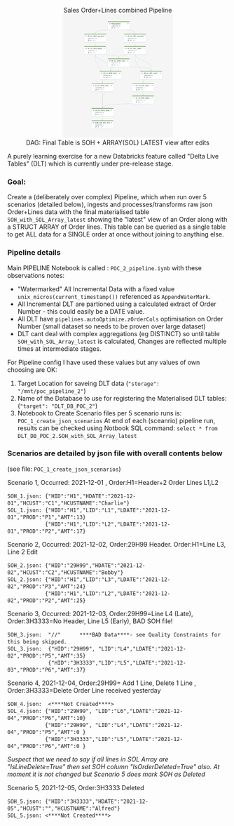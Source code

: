 <p align="center">
Sales Order+Lines combined Pipeline<BR>
<img src="DAG_DLT_pipeline.png" width="50%" height="50%"/><BR>
DAG: Final Table is SOH + ARRAY(SOL) LATEST view after edits
</p>

A  purely learning exercise for a new Databricks feature called "Delta Live Tables" (DLT) which is currently under pre-release stage.

### Goal: 
Create a (deliberately over complex) Pipeline, which when run over 5 scenarios (detailed below), ingests and processes/transforms raw json Order+Lines data with the final materialised table `SOH_with_SOL_Array_latest` showing the "latest" view of an Order along with a STRUCT ARRAY of Order lines. This table can be queried as a single table to get ALL data for a SINGLE order at once without joining to anything else.

### Pipeline details

Main PIPELINE Notebook is called : `POC_2_pipeline.iynb` with these observations notes:
* "Watermarked" All Incremental Data with a fixed value `unix_micros(current_timestamp())` referenced as `AppendWaterMark`.
* All Incremental DLT are partioned using a calculated extract of Order Number - this could easily be a DATE value.
* All DLT have `pipelines.autoOptimize.zOrderCols` optimisation on Order Number (small dataset so needs to be proven over large dataset)
* DLT cant deal with complex aggregations (eg DISTINCT) so until table `SOH_with_SOL_Array_latest` is calculated, Changes are reflected multiple times at intermediate stages.
            

For Pipeline config I have used these values but any values of own choosing are OK:
1. Target Location for saveing DLT data (`"storage": "/mnt/poc_pipeline_2"`)
2. Name of the Database to use for registering the Materialised DLT tables:  (`"target": "DLT_DB_POC_2"`)
3. Notebook to Create Scenario files per 5 scenario runs is: `POC_1_create_json_scenarios`
At end of each (sceanrio) pipeline run, results can be checked using Notbook SQL command:
`select * from DLT_DB_POC_2.SOH_with_SOL_Array_latest`
            
### Scenarios are detailed by json file with overall contents below
(see file: `POC_1_create_json_scenarios`)

Scenario 1, Occurred: 2021-12-01 , Order:H1=Header+2 Order Lines L1,L2
```
SOH_1.json: {"HID":"H1","HDATE":"2021-12-01","HCUST":"C1","HCUSTNAME":"Charlie"}
SOL_1.json: {"HID":"H1","LID":"L1","LDATE":"2021-12-01","PROD":"P1","AMT":13}
            {"HID":"H1","LID":"L2","LDATE":"2021-12-01","PROD":"P2","AMT":17}
```

Scenario 2, Occurred: 2021-12-02,  Order:29H99 Header. Order:H1=Line L3, Line 2 Edit
```
SOH_2.json: {"HID":"29H99","HDATE":"2021-12-02","HCUST":"C2","HCUSTNAME":"Bobby"}
SOL_2.json: {"HID":"H1","LID":"L3","LDATE":"2021-12-02","PROD":"P3","AMT":24}
            {"HID":"H1","LID":"L2","LDATE":"2021-12-02","PROD":"P2","AMT":25}
```

Scenario 3, Occurred: 2021-12-03,  Order:29H99=Line L4 (Late), Order:3H3333=No Header, Line L5 (Early), BAD SOH file!
```
SOH_3.json:  "//"      ****BAD Data****- see Quality Constraints for this being skipped. 
SOL_3.json:  {"HID":"29H99", "LID":"L4","LDATE":"2021-12-02","PROD":"P5","AMT":35} 
             {"HID":"3H3333","LID":"L5","LDATE":"2021-12-03","PROD":"P6","AMT":37}
```

Scenario 4, 2021-12-04, Order:29H99= Add 1 Line, Delete 1 Line , Order:3H3333=Delete Order Line received yesterday
```
SOH_4.json:  <****Not Created****>   
SOL_4.json: {"HID":"29H99", "LID":"L6","LDATE":"2021-12-04","PROD":"P6","AMT":10}
            {"HID":"29H99", "LID":"L4","LDATE":"2021-12-04","PROD":"P5","AMT":0 }
            {"HID":"3H3333","LID":"L5","LDATE":"2021-12-04","PROD":"P6","AMT":0 }
```

*Suspect that we need to say if all lines in SOL Array are "IsLineDelete=True"*
*then set SOH column "IsOrderDeleted=True" also. At moment it is not changed but Scenario 5 does mark SOH as Deleted*

Scenario 5, 2021-12-05, Order:3H3333  Deleted
```
SOH_5.json: {"HID":"3H3333","HDATE":"2021-12-05","HCUST":"","HCUSTNAME":"Alfred"} 
SOL_5.json: <****Not Created****>   
```

